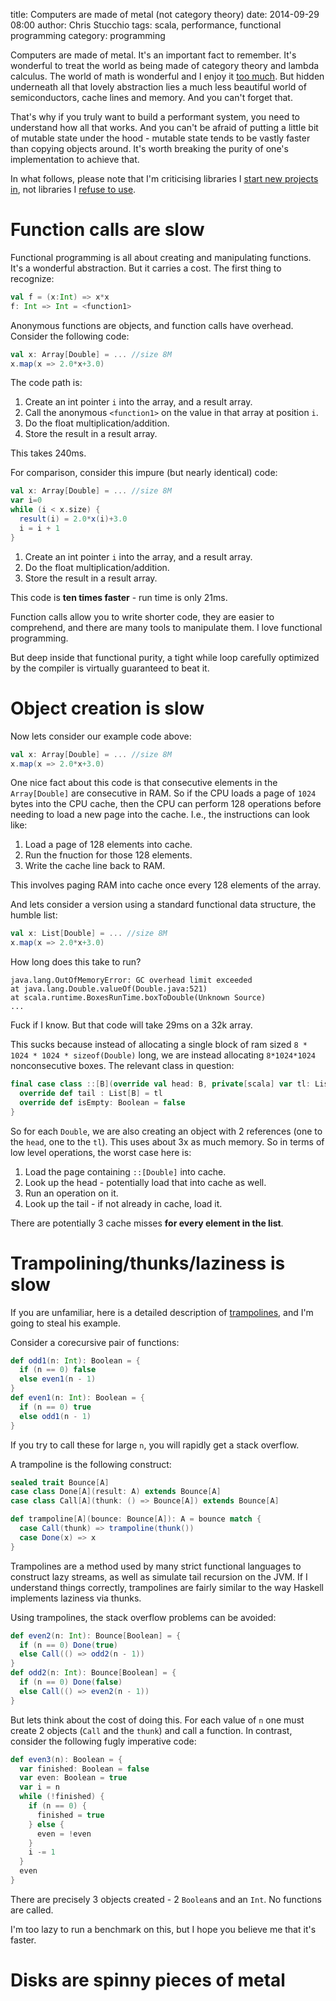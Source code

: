 title: Computers are made of metal (not category theory)
date: 2014-09-29 08:00
author: Chris Stucchio
tags: scala, performance, functional programming
category: programming

Computers are made of metal. It's an important fact to remember. It's wonderful to treat the world as being made of category theory and lambda calculus. The world of math is wonderful and I enjoy it [too much](|filename|costrong_comonads_are_boring.html). But hidden underneath all that lovely abstraction lies a much less beautiful world of semiconductors, cache lines and memory. And you can't forget that.

That's why if you truly want to build a performant system, you need to understand how all that works. And you can't be afraid of putting a little bit of mutable state under the hood - mutable state tends to be vastly faster than copying objects around. It's worth breaking the purity of one's implementation to achieve that.

In what follows, please note that I'm criticising libraries I [start new projects in](https://github.com/stucchio/timeserieszen/), not libraries I [refuse to use](http://www.mongodb.org/).

# Function calls are slow

Functional programming is all about creating and manipulating functions. It's a wonderful abstraction. But it carries a cost. The first thing to recognize:

```scala
val f = (x:Int) => x*x
f: Int => Int = <function1>
```

Anonymous functions are objects, and function calls have overhead. Consider the following code:

```scala
val x: Array[Double] = ... //size 8M
x.map(x => 2.0*x+3.0)
```
The code path is:
1. Create an int pointer `i` into the array, and a result array.
2. Call the anonymous `<function1>` on the value in that array at position `i`.
3. Do the float multiplication/addition.
4. Store the result in a result array.

This takes 240ms.

For comparison, consider this impure (but nearly identical) code:

```scala
val x: Array[Double] = ... //size 8M
var i=0
while (i < x.size) {
  result(i) = 2.0*x(i)+3.0
  i = i + 1
}
```

1. Create an int pointer `i` into the array, and a result array.
2. Do the float multiplication/addition.
3. Store the result in a result array.

This code is **ten times faster** - run time is only 21ms.

Function calls allow you to write shorter code, they are easier to comprehend, and there are many tools to manipulate them. I love functional programming.

But deep inside that functional purity, a tight while loop carefully optimized by the compiler is virtually guaranteed to beat it.

# Object creation is slow

Now lets consider our example code above:
```scala
val x: Array[Double] = ... //size 8M
x.map(x => 2.0*x+3.0)
```

One nice fact about this code is that consecutive elements in the `Array[Double]` are consecutive in RAM. So if the CPU loads a page of `1024` bytes into the CPU cache, then the CPU can perform 128 operations before needing to load a new page into the cache. I.e., the instructions can look like:

1. Load a page of 128 elements into cache.
2. Run the fnuction for those 128 elements.
3. Write the cache line back to RAM.

This involves paging RAM into cache once every 128 elements of the array.

And lets consider a version using a standard functional data structure, the humble list:
```scala
val x: List[Double] = ... //size 8M
x.map(x => 2.0*x+3.0)
```

How long does this take to run?

```
java.lang.OutOfMemoryError: GC overhead limit exceeded
at java.lang.Double.valueOf(Double.java:521)
at scala.runtime.BoxesRunTime.boxToDouble(Unknown Source)
...
```

Fuck if I know. But that code will take 29ms on a 32k array.

This sucks because instead of allocating a single block of ram sized `8 * 1024 * 1024 * sizeof(Double)` long, we are instead allocating `8*1024*1024` nonconsecutive boxes. The relevant class in question:

```scala
final case class ::[B](override val head: B, private[scala] var tl: List[B]) extends List[B] {
  override def tail : List[B] = tl
  override def isEmpty: Boolean = false
}
```

So for each `Double`, we are also creating an object with 2 references (one to the `head`, one to the `tl`). This uses about 3x as much memory. So in terms of low level operations, the worst case here is:

1. Load the page containing `::[Double]` into cache.
2. Look up the head - potentially load that into cache as well.
3. Run an operation on it.
4. Look up the tail - if not already in cache, load it.

There are potentially 3 cache misses **for every element in the list**.

# Trampolining/thunks/laziness is slow

If you are unfamiliar, here is a detailed description of [trampolines](http://blog.richdougherty.com/2009/04/tail-calls-tailrec-and-trampolines.html), and I'm going to steal his example.

Consider a corecursive pair of functions:

```scala
def odd1(n: Int): Boolean = {
  if (n == 0) false
  else even1(n - 1)
}
def even1(n: Int): Boolean = {
  if (n == 0) true
  else odd1(n - 1)
}
```

If you try to call these for large `n`, you will rapidly get a stack overflow.


A trampoline is the following construct:

```scala
sealed trait Bounce[A]
case class Done[A](result: A) extends Bounce[A]
case class Call[A](thunk: () => Bounce[A]) extends Bounce[A]

def trampoline[A](bounce: Bounce[A]): A = bounce match {
  case Call(thunk) => trampoline(thunk())
  case Done(x) => x
}
```

Trampolines are a method used by many strict functional languages to construct lazy streams, as well as simulate tail recursion on the JVM. If I understand things correctly, trampolines are fairly similar to the way Haskell implements laziness via thunks.

Using trampolines, the stack overflow problems can be avoided:

```scala
def even2(n: Int): Bounce[Boolean] = {
  if (n == 0) Done(true)
  else Call(() => odd2(n - 1))
}
def odd2(n: Int): Bounce[Boolean] = {
  if (n == 0) Done(false)
  else Call(() => even2(n - 1))
}
```

But lets think about the cost of doing this. For each value of `n` one must create 2 objects (`Call` and the `thunk`) and call a function. In contrast, consider the following fugly imperative code:


```scala
def even3(n): Boolean = {
  var finished: Boolean = false
  var even: Boolean = true
  var i = n
  while (!finished) {
    if (n == 0) {
      finished = true
    } else {
      even = !even
    }
    i -= 1
  }
  even
}
```

There are precisely 3 objects created - 2 `Boolean`s and an `Int`. No functions are called.

I'm too lazy to run a benchmark on this, but I hope you believe me that it's faster.

# Disks are spinny pieces of metal
